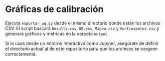 # Gráficas de calibración

Ejecuta `exportar_wq.py` desde el mismo directorio donde están los archivos CSV.
El script buscará `Results.csv`, `OB.csv`, `Mapeo.csv` y `Vertimientos.csv`
y generará gráficos y métricas en la carpeta `output`.

Si lo usas desde un entorno interactivo como Jupyter, asegúrate de definir el
directorio actual al de este repositorio para que los archivos se carguen
correctamente.
